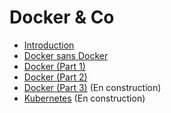 
# Docker & Co

* [Introduction](Introduction.html)
* [Docker sans Docker](WithoutDocker.html)
* [Docker (Part 1)](Docker-1.html)
* [Docker (Part 2)](Docker-2.html)
* [Docker (Part 3)](Docker-3.html) (En construction)
* [Kubernetes](Kubernetes.html) (En construction)